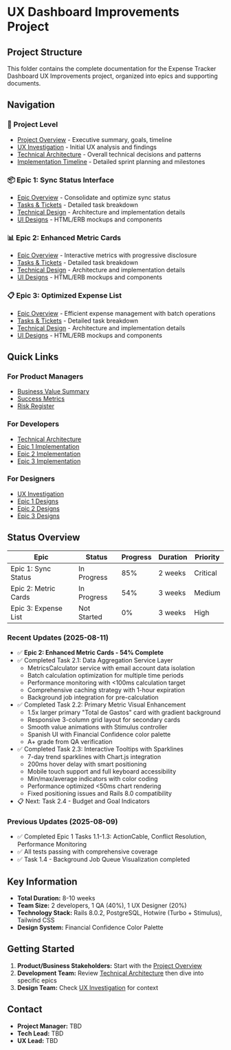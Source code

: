# UX Dashboard Improvements Project

## Project Structure

This folder contains the complete documentation for the Expense Tracker Dashboard UX Improvements project, organized into epics and supporting documents.

## Navigation

### 📁 Project Level
- [Project Overview](./project/overview.md) - Executive summary, goals, timeline
- [UX Investigation](./project/ux-investigation.md) - Initial UX analysis and findings
- [Technical Architecture](./project/technical-architecture.md) - Overall technical decisions and patterns
- [Implementation Timeline](./project/timeline.md) - Detailed sprint planning and milestones

### 📦 Epic 1: Sync Status Interface
- [Epic Overview](./epic-1-sync-status/README.md) - Consolidate and optimize sync status
- [Tasks & Tickets](./epic-1-sync-status/tasks.md) - Detailed task breakdown
- [Technical Design](./epic-1-sync-status/technical-design.md) - Architecture and implementation details
- [UI Designs](./epic-1-sync-status/ui-designs.md) - HTML/ERB mockups and components

### 📊 Epic 2: Enhanced Metric Cards
- [Epic Overview](./epic-2-metric-cards/README.md) - Interactive metrics with progressive disclosure
- [Tasks & Tickets](./epic-2-metric-cards/tasks.md) - Detailed task breakdown
- [Technical Design](./epic-2-metric-cards/technical-design.md) - Architecture and implementation details
- [UI Designs](./epic-2-metric-cards/ui-designs.md) - HTML/ERB mockups and components

### 📋 Epic 3: Optimized Expense List
- [Epic Overview](./epic-3-expense-list/README.md) - Efficient expense management with batch operations
- [Tasks & Tickets](./epic-3-expense-list/tasks.md) - Detailed task breakdown
- [Technical Design](./epic-3-expense-list/technical-design.md) - Architecture and implementation details
- [UI Designs](./epic-3-expense-list/ui-designs.md) - HTML/ERB mockups and components

## Quick Links

### For Product Managers
- [Business Value Summary](./project/overview.md#business-goals)
- [Success Metrics](./project/overview.md#success-metrics)
- [Risk Register](./project/overview.md#risk-register)

### For Developers
- [Technical Architecture](./project/technical-architecture.md)
- [Epic 1 Implementation](./epic-1-sync-status/technical-design.md)
- [Epic 2 Implementation](./epic-2-metric-cards/technical-design.md)
- [Epic 3 Implementation](./epic-3-expense-list/technical-design.md)

### For Designers
- [UX Investigation](./project/ux-investigation.md)
- [Epic 1 Designs](./epic-1-sync-status/ui-designs.md)
- [Epic 2 Designs](./epic-2-metric-cards/ui-designs.md)
- [Epic 3 Designs](./epic-3-expense-list/ui-designs.md)

## Status Overview

| Epic | Status | Progress | Duration | Priority |
|------|--------|----------|----------|----------|
| Epic 1: Sync Status | In Progress | 85% | 2 weeks | Critical |
| Epic 2: Metric Cards | In Progress | 54% | 3 weeks | Medium |
| Epic 3: Expense List | Not Started | 0% | 3 weeks | High |

### Recent Updates (2025-08-11)
- ✅ **Epic 2: Enhanced Metric Cards - 54% Complete**
- ✅ Completed Task 2.1: Data Aggregation Service Layer
  - MetricsCalculator service with email account data isolation
  - Batch calculation optimization for multiple time periods
  - Performance monitoring with <100ms calculation target
  - Comprehensive caching strategy with 1-hour expiration
  - Background job integration for pre-calculation
- ✅ Completed Task 2.2: Primary Metric Visual Enhancement
  - 1.5x larger primary "Total de Gastos" card with gradient background
  - Responsive 3-column grid layout for secondary cards
  - Smooth value animations with Stimulus controller
  - Spanish UI with Financial Confidence color palette
  - A+ grade from QA verification
- ✅ Completed Task 2.3: Interactive Tooltips with Sparklines
  - 7-day trend sparklines with Chart.js integration
  - 200ms hover delay with smart positioning
  - Mobile touch support and full keyboard accessibility
  - Min/max/average indicators with color coding
  - Performance optimized <50ms chart rendering
  - Fixed positioning issues and Rails 8.0 compatibility
- 📋 Next: Task 2.4 - Budget and Goal Indicators

### Previous Updates (2025-08-09)
- ✅ Completed Epic 1 Tasks 1.1-1.3: ActionCable, Conflict Resolution, Performance Monitoring
- ✅ All tests passing with comprehensive coverage
- ✅ Task 1.4 - Background Job Queue Visualization completed

## Key Information

- **Total Duration:** 8-10 weeks
- **Team Size:** 2 developers, 1 QA (40%), 1 UX Designer (20%)
- **Technology Stack:** Rails 8.0.2, PostgreSQL, Hotwire (Turbo + Stimulus), Tailwind CSS
- **Design System:** Financial Confidence Color Palette

## Getting Started

1. **Product/Business Stakeholders:** Start with the [Project Overview](./project/overview.md)
2. **Development Team:** Review [Technical Architecture](./project/technical-architecture.md) then dive into specific epics
3. **Design Team:** Check [UX Investigation](./project/ux-investigation.md) for context

## Contact

- **Project Manager:** TBD
- **Tech Lead:** TBD
- **UX Lead:** TBD